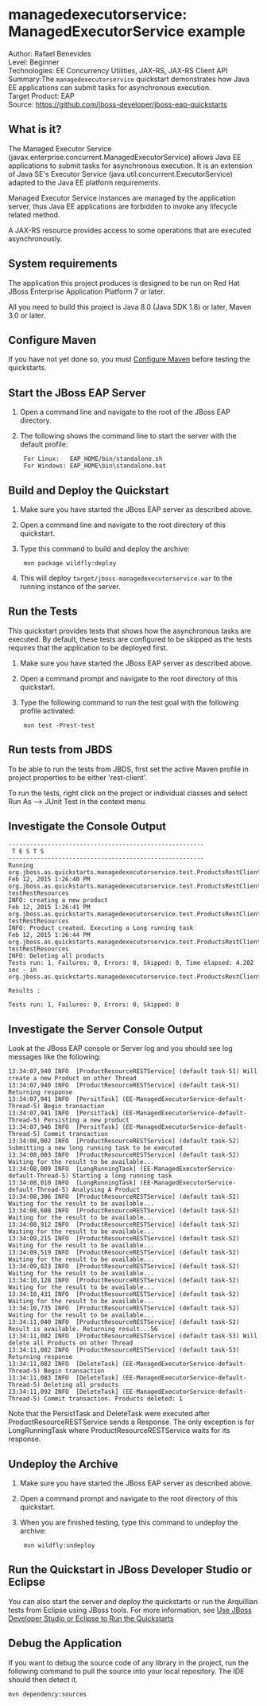managedexecutorservice: ManagedExecutorService example
================================================================
Author: Rafael Benevides  
Level: Beginner  
Technologies: EE Concurrency Utilities, JAX-RS, JAX-RS Client API 
Summary:The `managedexecutorservice` quickstart demonstrates how Java EE applications can submit tasks for asynchronous execution.  
Target Product: EAP  
Source: <https://github.com/jboss-developer/jboss-eap-quickstarts>  


What is it?
-----------

The Managed Executor Service (javax.enterprise.concurrent.ManagedExecutorService) allows Java EE applications to submit tasks for asynchronous execution. It is an extension of Java SE's Executor Service (java.util.concurrent.ExecutorService) adapted to the Java EE platform requirements.

Managed Executor Service instances are managed by the application server, thus Java EE applications are forbidden to invoke any lifecycle related method.

A JAX-RS resource provides access to some operations that are executed asynchronously. 

  
System requirements
-------------------

The application this project produces is designed to be run on Red Hat JBoss Enterprise Application Platform 7 or later. 

All you need to build this project is Java 8.0 (Java SDK 1.8) or later, Maven 3.0 or later.

 
Configure Maven
---------------

If you have not yet done so, you must [Configure Maven](https://github.com/jboss-developer/jboss-developer-shared-resources/blob/master/guides/CONFIGURE_MAVEN.md#configure-maven-to-build-and-deploy-the-quickstarts) before testing the quickstarts.


Start the JBoss EAP Server
-------------------------

1. Open a command line and navigate to the root of the  JBoss EAP directory.
2. The following shows the command line to start the server with the default profile:

        For Linux:   EAP_HOME/bin/standalone.sh
        For Windows: EAP_HOME\bin\standalone.bat


Build and Deploy the Quickstart
-------------------------

1. Make sure you have started the JBoss EAP server as described above.
2. Open a command line and navigate to the root directory of this quickstart.
3. Type this command to build and deploy the archive:

        mvn package wildfly:deploy
4. This will deploy `target/jboss-managedexecutorservice.war` to the running instance of the server.
 


Run the Tests
-------------------------


This quickstart provides tests that shows how the asynchronous tasks are executed. By default, these tests are configured to be skipped as the tests requires that the application to be deployed first. 


1. Make sure you have started the JBoss EAP server as described above.
2. Open a command prompt and navigate to the root directory of this quickstart.
3. Type the following command to run the test goal with the following profile activated:

        mvn test -Prest-test

Run tests from JBDS
-----------------------

To be able to run the tests from JBDS, first set the active Maven profile in project properties to be either 'rest-client'.

To run the tests, right click on the project or individual classes and select Run As --> JUnit Test in the context menu.


Investigate the Console Output
------------------------------


    -------------------------------------------------------
     T E S T S
    -------------------------------------------------------
    Running org.jboss.as.quickstarts.managedexecutorservice.test.ProductsRestClientTest
    Feb 12, 2015 1:26:40 PM org.jboss.as.quickstarts.managedexecutorservice.test.ProductsRestClientTest testRestResources
    INFO: creating a new product
    Feb 12, 2015 1:26:41 PM org.jboss.as.quickstarts.managedexecutorservice.test.ProductsRestClientTest testRestResources
    INFO: Product created. Executing a Long running task
    Feb 12, 2015 1:26:44 PM org.jboss.as.quickstarts.managedexecutorservice.test.ProductsRestClientTest testRestResources
    INFO: Deleting all products
    Tests run: 1, Failures: 0, Errors: 0, Skipped: 0, Time elapsed: 4.202 sec - in org.jboss.as.quickstarts.managedexecutorservice.test.ProductsRestClientTest
    
    Results :
    
    Tests run: 1, Failures: 0, Errors: 0, Skipped: 0
    
Investigate the Server Console Output
-------------------------------------
Look at the JBoss EAP console or Server log and you should see log messages like the following:

    13:34:07,940 INFO  [ProductResourceRESTService] (default task-51) Will create a new Product on other Thread
    13:34:07,940 INFO  [ProductResourceRESTService] (default task-51) Returning response
    13:34:07,941 INFO  [PersitTask] (EE-ManagedExecutorService-default-Thread-5) Begin transaction
    13:34:07,941 INFO  [PersitTask] (EE-ManagedExecutorService-default-Thread-5) Persisting a new product
    13:34:07,946 INFO  [PersitTask] (EE-ManagedExecutorService-default-Thread-5) Commit transaction
    13:34:08,002 INFO  [ProductResourceRESTService] (default task-52) Submitting a new long running task to be executed
    13:34:08,003 INFO  [ProductResourceRESTService] (default task-52) Waiting for the result to be available...
    13:34:08,009 INFO  [LongRunningTask] (EE-ManagedExecutorService-default-Thread-5) Starting a long running task
    13:34:08,010 INFO  [LongRunningTask] (EE-ManagedExecutorService-default-Thread-5) Analysing A Product
    13:34:08,306 INFO  [ProductResourceRESTService] (default task-52) Waiting for the result to be available...
    13:34:08,608 INFO  [ProductResourceRESTService] (default task-52) Waiting for the result to be available...
    13:34:08,912 INFO  [ProductResourceRESTService] (default task-52) Waiting for the result to be available...
    13:34:09,215 INFO  [ProductResourceRESTService] (default task-52) Waiting for the result to be available...
    13:34:09,519 INFO  [ProductResourceRESTService] (default task-52) Waiting for the result to be available...
    13:34:09,823 INFO  [ProductResourceRESTService] (default task-52) Waiting for the result to be available...
    13:34:10,128 INFO  [ProductResourceRESTService] (default task-52) Waiting for the result to be available...
    13:34:10,431 INFO  [ProductResourceRESTService] (default task-52) Waiting for the result to be available...
    13:34:10,735 INFO  [ProductResourceRESTService] (default task-52) Waiting for the result to be available...
    13:34:11,040 INFO  [ProductResourceRESTService] (default task-52) Result is available. Returning result...56
    13:34:11,082 INFO  [ProductResourceRESTService] (default task-53) Will delete all Products on other Thread
    13:34:11,082 INFO  [ProductResourceRESTService] (default task-53) Returning response
    13:34:11,082 INFO  [DeleteTask] (EE-ManagedExecutorService-default-Thread-5) Begin transaction
    13:34:11,083 INFO  [DeleteTask] (EE-ManagedExecutorService-default-Thread-5) Deleting all products
    13:34:11,092 INFO  [DeleteTask] (EE-ManagedExecutorService-default-Thread-5) Commit transaction. Products deleted: 1

Note that the PersistTask and DeleteTask were executed after ProductResourceRESTService sends a Response. The only exception is for LongRunningTask where ProductResourceRESTService waits for its response.
    


Undeploy the Archive
--------------------

1. Make sure you have started the JBoss EAP server as described above.
2. Open a command prompt and navigate to the root directory of this quickstart.
3. When you are finished testing, type this command to undeploy the archive:

        mvn wildfly:undeploy


Run the Quickstart in JBoss Developer Studio or Eclipse
-------------------------------------


You can also start the server and deploy the quickstarts or run the Arquillian tests from Eclipse using JBoss tools. For more information, see [Use JBoss Developer Studio or Eclipse to Run the Quickstarts](https://github.com/jboss-developer/jboss-developer-shared-resources/blob/master/guides/USE_JBDS.md#use-jboss-developer-studio-or-eclipse-to-run-the-quickstarts) 

Debug the Application
------------------------------------

If you want to debug the source code of any library in the project, run the following command to pull the source into your local repository. The IDE should then detect it.

    mvn dependency:sources
   

